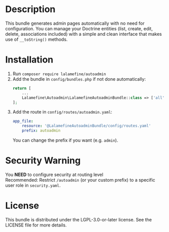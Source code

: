 Description
================
This bundle generates admin pages automatically with no need for configuration.
You can manage your Doctrine entities (list, create, edit, delete, associations included) with a simple and clean interface that makes use of `__toString()` methods.

Installation
================
1. Run `composer require lalamefine/autoadmin`
2. Add the bundle in `config/bundles.php` if not done automatically:
    ```php
    return [
        ...
        Lalamefine\Autoadmin\LalamefineAutoadminBundle::class => ['all' => true], // add this line
    ];
    ```
3. Add the route in `config/routes/autoadmin.yaml`:
    ```yaml
    app_file:
        resource: '@LalamefineAutoadminBundle/config/routes.yaml'
        prefix: autoadmin
    ```
    You can change the prefix if you want (e.g. `admin`).

Security Warning
================
You **NEED** to configure security at routing level <br>
Recommended: Restrict `/autoadmin` (or your custom prefix) to a specific user role in `security.yaml`.

License
================
This bundle is distributed under the LGPL-3.0-or-later license.
See the LICENSE file for more details.
